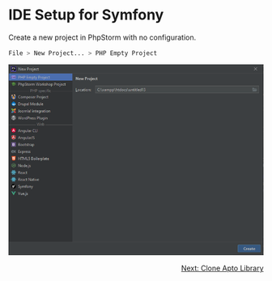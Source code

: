 # IDE Setup for Symfony

Create a new project in PhpStorm with no configuration.
```bash
File > New Project... > PHP Empty Project
```

![Step 1](../images/step1.png)

<div align="right">
<a href="https://github.com/agaktr/workflows/blob/master/steps/step2.md" align="right">Next: Clone Apto Library</a>
</div>  
